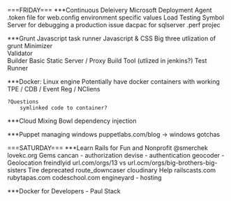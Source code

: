 ===FRIDAY===
***Continuous Deleivery
    Microsoft Deployment Agent
    .token file for web.config environment specific values
    Load Testing
    Symbol Server for debugging a production issue
    dacpac for sqlserver
    .perf projec

***Grunt
    Javascript task runner
    Javascript & CSS Big three utlization of grunt
        Minimizer   
        Validator   
        Builder
    Basic Static Server / Proxy
    Build Tool (utlized in jenkins?)
    Test Runner

***Docker: Linux engine
    Potentially have docker containers with working TPE / CDB / Event Reg / NCliens

    ?Questions   
        symlinked code to container?

***Cloud Mixing Bowl
   dependency injection

***Puppet managing windows
    puppetlabs.com/blog -> windows gotchas

===SATURDAY=== 
***Learn Rails for Fun and Nonprofit
    @smerchek
    lovekc.org
    Gems
        cancan - authorization
        devise - authentication
        geocoder - Geolocation
        freindlyid 
            url.com/orgs/13 vs url.ocm/orgs/big-brothers-big-sisters
        Tire
            deprecated
        route_downcaser
    cloudinary
    Help
        railscasts.com
        rubytapas.com
        codeschool.com
    engineyard - hosting

***Docker for Developers - Paul Stack
    
